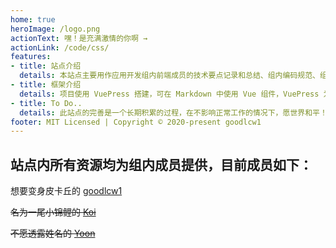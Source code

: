 ```yaml
---
home: true
heroImage: /logo.png
actionText: 嘿！是充满激情的你啊 →
actionLink: /code/css/
features:
- title: 站点介绍
  details: 本站点主要用作应用开发组内前端成员的技术要点记录和总结、组内编码规范、组内可复用组件示例以及项目搭建时所需的基础类库等。
- title: 框架介绍
  details: 项目使用 VuePress 搭建，可在 Markdown 中使用 Vue 组件，VuePress 为每个页面预渲染生成静态的 HTML，同时在页面被加载的时候，将作为 SPA 运行。
- title: To Do..
  details: 此站点的完善是一个长期积累的过程，在不影响正常工作的情况下，愿世界和平！
footer: MIT Licensed | Copyright © 2020-present goodlcw1
---
```


## 站点内所有资源均为组内成员提供，目前成员如下：

想要变身皮卡丘的 [goodlcw1](http://lovem.fun)

~~名为一尾小锦鲤的 [Koi](https://github.com/wenhai974)~~

~~不愿透露姓名的 [Yoon](https://github.com/lyx0717)~~
